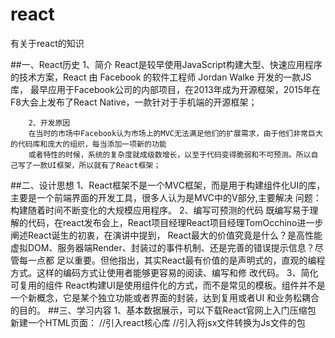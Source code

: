 # react
有关于react的知识

##一、React历史
        1、简介
        React是较早使用JavaScript构建大型、快速应用程序的技术方案，React 由 Facebook 的软件工程师 Jordan Walke 开发的一款JS库，
        最早应用于Facebook公司的内部项目，在2013年成为开源框架，2015年在F8大会上发布了React Native，一款针对于手机端的开源框架；
        
        2、开发原因
        在当时的市场中Facebook认为市场上的MVC无法满足他们的扩展需求，由于他们非常巨大的代码库和庞大的组织，每当添加一项新的功能
        或者特性的时候，系统的复杂度就成级数增长，以至于代码变得脆弱和不可预测。所以自己写了一款UI框架，所以就有了React框架；
##二、设计思想
        1、React框架不是一个MVC框架，而是用于构建组件化UI的库，主要是一个前端界面的开发工具，很多人认为是MVC中的V部分,主要解决
        问题：构建随着时间不断变化的大规模应用程序。
        2、编写可预测的代码
        既编写易于理解的代码，在react发布会上，React项目经理React项目经理TomOcchino进一步阐述React诞生的初衷，在演讲中提到，
        React最大的价值究竟是什么？是高性能虚拟DOM、服务器端Render、封装过的事件机制、还是完善的错误提示信息？尽管每一点都
        足以重要。但他指出，其实React最有价值的是声明式的，直观的编程方式。这样的编码方式让使用者能够更容易的阅读、编写和修
        改代码。
        3、简化可复用的组件
        React构建UI是使用组件化的方式，而不是常见的模板。组件并不是一个新概念，它是某个独立功能或者界面的封装，达到复用或者UI
        和业务松耦合的目的。
##三、学习内容
        1、基本数据展示，可以下载React官网上入门压缩包
        新建一个HTML页面：
        <!DOCTYPE html>
                <html>
                  <head>
                    <title>Hello React</title>
                    <script src="http://fb.me/react-0.14.7.js"></script>  //引入react核心库
                    <script src="http://fb.me/JSXTransformer-0.14.7.js"></script> //引入将jsx文件转换为Js文件的包
                  </head>
                  <body>
                    <div id="example"></div>
                    <script type="text/jsx">//React独有的jsx语法，与JavaScript不兼容
                
                      // ** 在这里替换成你的代码 **
                
                    </script>
                  </body>
                </html>
        在注释位置处，写入下面的代码：        
                var HelloWorld = React.createClass({//创建一个组件类
                          render: function() {//返回一个React方法组件树，最终渲染成HTML
                            return (
                              <p>//不是真正的DOM节点，而是React的实例，是一种标签或者是数据，react对其进行处理，避免XSS攻击
                                Hello, <input type="text" placeholder="Your name here" />!
                                It is {this.props.date.toTimeString()}
                              </p>
                            );
                          }
                        });
                        
                        setInterval(function() {
                          React.render(//实例化根组件
                            <HelloWorld date={new Date()} />,
                            document.getElementById('example')
                          );
                        }, 500);
        主要功能：(1)、模块化、可组装的组件，组件可以复用
                  (2)、行为与形态的分离
        2、this.props:子组件可以通过this.props.属性名来访问父组件的属性或者从父元素传过来的数据,然后做一些渲染,
           其值不可改变，是只读的；
           this.props.children可以获得组件内嵌的所有属性；
        3、子组件向父组件传值是通过函数调用来传值的；
        
        
        
        
        
